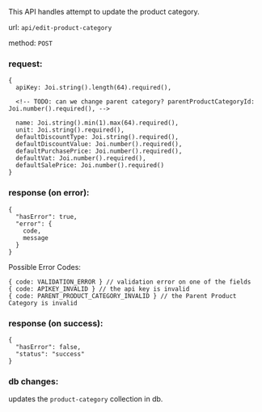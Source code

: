 This API handles attempt to update the product category.

url: `api/edit-product-category`

method: `POST`

### request: 
```
{
  apiKey: Joi.string().length(64).required(),

  <!-- TODO: can we change parent category? parentProductCategoryId: Joi.number().required(), -->

  name: Joi.string().min(1).max(64).required(),
  unit: Joi.string().required(),
  defaultDiscountType: Joi.string().required(),
  defaultDiscountValue: Joi.number().required(),
  defaultPurchasePrice: Joi.number().required(),
  defaultVat: Joi.number().required(),
  defaultSalePrice: Joi.number().required()
}
```

### response (on error):
```
{
  "hasError": true,
  "error": {
    code,
    message
  }
}
```
Possible Error Codes:
```
{ code: VALIDATION_ERROR } // validation error on one of the fields
{ code: APIKEY_INVALID } // the api key is invalid
{ code: PARENT_PRODUCT_CATEGORY_INVALID } // the Parent Product Category is invalid
```

### response (on success):
```
{
  "hasError": false,
  "status": "success"
}
```

### db changes:
updates the `product-category` collection in db.